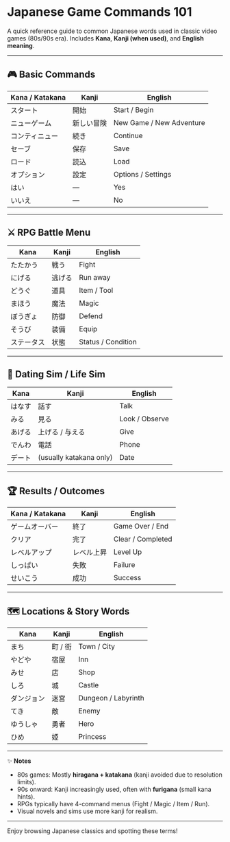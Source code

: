 # Japanese Game Commands 101

A quick reference guide to common Japanese words used in classic video games (80s/90s era). Includes **Kana**, **Kanji (when used)**, and **English meaning**.

---

## 🎮 Basic Commands
| Kana / Katakana | Kanji | English |
|-----------------|-------|---------|
| スタート | 開始 | Start / Begin |
| ニューゲーム | 新しい冒険 | New Game / New Adventure |
| コンティニュー | 続き | Continue |
| セーブ | 保存 | Save |
| ロード | 読込 | Load |
| オプション | 設定 | Options / Settings |
| はい | — | Yes |
| いいえ | — | No |

---

## ⚔️ RPG Battle Menu
| Kana | Kanji | English |
|------|-------|---------|
| たたかう | 戦う | Fight |
| にげる | 逃げる | Run away |
| どうぐ | 道具 | Item / Tool |
| まほう | 魔法 | Magic |
| ぼうぎょ | 防御 | Defend |
| そうび | 装備 | Equip |
| ステータス | 状態 | Status / Condition |

---

## 💖 Dating Sim / Life Sim
| Kana | Kanji | English |
|------|-------|---------|
| はなす | 話す | Talk |
| みる | 見る | Look / Observe |
| あげる | 上げる / 与える | Give |
| でんわ | 電話 | Phone |
| デート | (usually katakana only) | Date |

---

## 🏆 Results / Outcomes
| Kana / Katakana | Kanji | English |
|-----------------|-------|---------|
| ゲームオーバー | 終了 | Game Over / End |
| クリア | 完了 | Clear / Completed |
| レベルアップ | レベル上昇 | Level Up |
| しっぱい | 失敗 | Failure |
| せいこう | 成功 | Success |

---

## 🗺️ Locations & Story Words
| Kana | Kanji | English |
|------|-------|---------|
| まち | 町 / 街 | Town / City |
| やどや | 宿屋 | Inn |
| みせ | 店 | Shop |
| しろ | 城 | Castle |
| ダンジョン | 迷宮 | Dungeon / Labyrinth |
| てき | 敵 | Enemy |
| ゆうしゃ | 勇者 | Hero |
| ひめ | 姫 | Princess |

---

✨ **Notes**
- 80s games: Mostly **hiragana + katakana** (kanji avoided due to resolution limits).  
- 90s onward: Kanji increasingly used, often with **furigana** (small kana hints).  
- RPGs typically have 4-command menus (Fight / Magic / Item / Run).  
- Visual novels and sims use more kanji for realism.

---

Enjoy browsing Japanese classics and spotting these terms!
